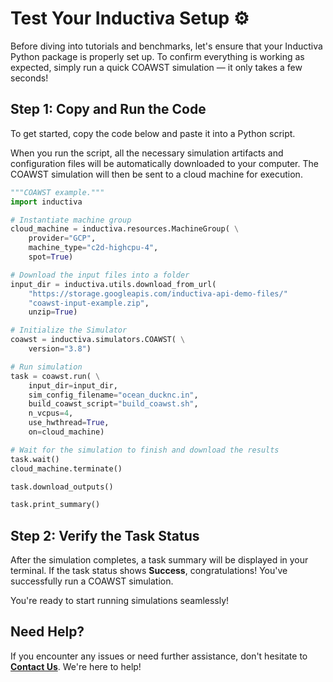 # Test Your Inductiva Setup ⚙️
Before diving into tutorials and benchmarks, let's ensure that your Inductiva Python package is properly set up. To confirm everything is working as expected, simply run a quick COAWST simulation — it only takes a few seconds!

## Step 1: Copy and Run the Code
To get started, copy the code below and paste it into a Python script.

When you run the script, all the necessary simulation artifacts and configuration files will be automatically downloaded to your computer. The COAWST simulation will then be sent to a cloud machine for execution.

```python
"""COAWST example."""
import inductiva

# Instantiate machine group
cloud_machine = inductiva.resources.MachineGroup( \
    provider="GCP",
    machine_type="c2d-highcpu-4",
    spot=True)

# Download the input files into a folder
input_dir = inductiva.utils.download_from_url(
    "https://storage.googleapis.com/inductiva-api-demo-files/"
    "coawst-input-example.zip",
    unzip=True)

# Initialize the Simulator
coawst = inductiva.simulators.COAWST( \
    version="3.8")

# Run simulation
task = coawst.run( \
    input_dir=input_dir,
    sim_config_filename="ocean_ducknc.in",
    build_coawst_script="build_coawst.sh",
    n_vcpus=4,
    use_hwthread=True,
    on=cloud_machine)

# Wait for the simulation to finish and download the results
task.wait()
cloud_machine.terminate()

task.download_outputs()

task.print_summary()
```

## Step 2: Verify the Task Status
After the simulation completes, a task summary will be displayed in your terminal. If the task status shows **Success**, congratulations! You've successfully run a COAWST simulation.

You're ready to start running simulations seamlessly!

## Need Help?
If you encounter any issues or need further assistance, don't hesitate to [**Contact Us**](mailto:support@inductiva.ai). We're here to help!
